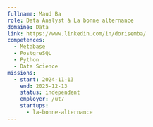 ```yaml
---
fullname: Maud Ba
role: Data Analyst à La bonne alternance
domaine: Data
link: https://www.linkedin.com/in/dorisemba/
competences:
  - Metabase
  - PostgreSQL
  - Python
  - Data Science
missions:
  - start: 2024-11-13
    end: 2025-12-13
    status: independent
    employer: /ut7
    startups:
      - la-bonne-alternance
---
```

